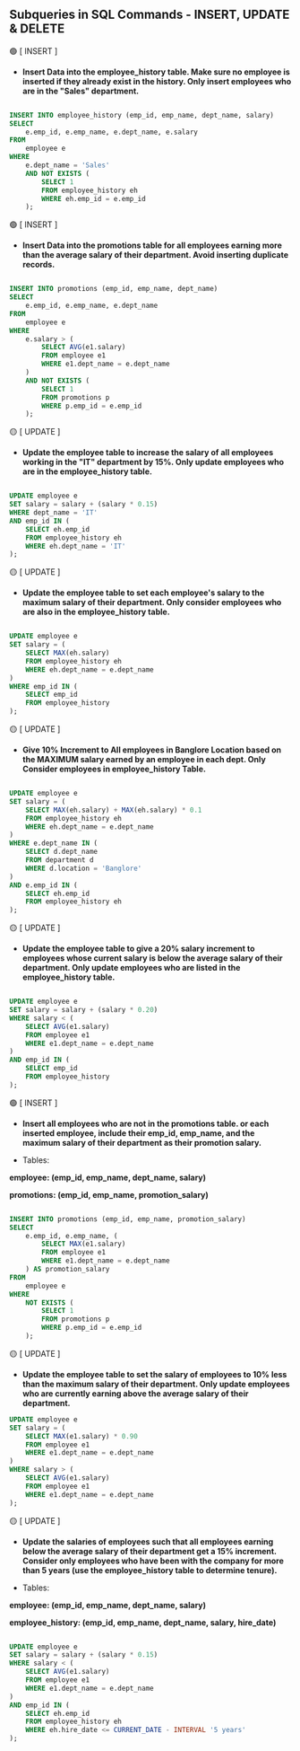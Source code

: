 ## Subqueries in SQL Commands - INSERT, UPDATE & DELETE

🟢 [ INSERT ] 

- **Insert Data into the employee_history table. Make sure no employee is inserted if they already exist in the history. Only insert employees who are in the "Sales" department.**

```sql

INSERT INTO employee_history (emp_id, emp_name, dept_name, salary)
SELECT 
    e.emp_id, e.emp_name, e.dept_name, e.salary
FROM 
    employee e
WHERE 
    e.dept_name = 'Sales'
    AND NOT EXISTS (
        SELECT 1 
        FROM employee_history eh 
        WHERE eh.emp_id = e.emp_id
    );

```

🟢 [ INSERT ] 

- **Insert Data into the promotions table for all employees earning more than the average salary of their department. Avoid inserting duplicate records.**

```sql

INSERT INTO promotions (emp_id, emp_name, dept_name) 
SELECT 
    e.emp_id, e.emp_name, e.dept_name
FROM 
    employee e 
WHERE 
    e.salary > (
        SELECT AVG(e1.salary)
        FROM employee e1
        WHERE e1.dept_name = e.dept_name
    )
    AND NOT EXISTS (
        SELECT 1 
        FROM promotions p 
        WHERE p.emp_id = e.emp_id
    );


```


🟡 [ UPDATE ] 

- **Update the employee table to increase the salary of all employees working in the "IT" department by 15%. Only update employees who are in the employee_history table.**

```sql

UPDATE employee e
SET salary = salary + (salary * 0.15)
WHERE dept_name = 'IT'
AND emp_id IN (
    SELECT eh.emp_id
    FROM employee_history eh
    WHERE eh.dept_name = 'IT'
);

```

🟡 [ UPDATE ] 

- **Update the employee table to set each employee's salary to the maximum salary of their department. Only consider employees who are also in the employee_history table.**

```sql

UPDATE employee e
SET salary = (
    SELECT MAX(eh.salary)
    FROM employee_history eh
    WHERE eh.dept_name = e.dept_name
)
WHERE emp_id IN (
    SELECT emp_id
    FROM employee_history
);

```

🟡 [ UPDATE ] 

- **Give 10% Increment to All employees in Banglore Location based on the MAXIMUM salary earned by an employee in each dept. Only Consider employees in employee_history Table.**

```sql

UPDATE employee e
SET salary = (
    SELECT MAX(eh.salary) + MAX(eh.salary) * 0.1
    FROM employee_history eh
    WHERE eh.dept_name = e.dept_name
)
WHERE e.dept_name IN (
    SELECT d.dept_name
    FROM department d
    WHERE d.location = 'Banglore'
)
AND e.emp_id IN (
    SELECT eh.emp_id
    FROM employee_history eh
);

```

🟡 [ UPDATE ] 

- **Update the employee table to give a 20% salary increment to employees whose current salary is below the average salary of their department. Only update employees who are listed in the employee_history table.**

```sql

UPDATE employee e
SET salary = salary + (salary * 0.20)
WHERE salary < (
    SELECT AVG(e1.salary)
    FROM employee e1
    WHERE e1.dept_name = e.dept_name
)
AND emp_id IN (
    SELECT emp_id
    FROM employee_history
);

```

🟢 [ INSERT ] 

- **Insert all employees who are not in the promotions table. or each inserted employee, include their emp_id, emp_name, and the maximum salary of their department as their promotion salary.**

- Tables:
  
**employee: (emp_id, emp_name, dept_name, salary)**

**promotions: (emp_id, emp_name, promotion_salary)**

```sql

INSERT INTO promotions (emp_id, emp_name, promotion_salary)
SELECT 
    e.emp_id, e.emp_name, (
        SELECT MAX(e1.salary)
        FROM employee e1
        WHERE e1.dept_name = e.dept_name
    ) AS promotion_salary
FROM 
    employee e
WHERE 
    NOT EXISTS (
        SELECT 1 
        FROM promotions p 
        WHERE p.emp_id = e.emp_id
    );

```

🟡 [ UPDATE ] 

- **Update the employee table to set the salary of employees to 10% less than the maximum salary of their department. Only update employees who are currently earning above the average salary of their department.**

```sql
UPDATE employee e
SET salary = (
    SELECT MAX(e1.salary) * 0.90
    FROM employee e1
    WHERE e1.dept_name = e.dept_name
)
WHERE salary > (
    SELECT AVG(e1.salary)
    FROM employee e1
    WHERE e1.dept_name = e.dept_name
);

```

🟡 [ UPDATE ] 

- **Update the salaries of employees such that all employees earning below the average salary of their department get a 15% increment. Consider only employees who have been with the company for more than 5 years (use the employee_history table to determine tenure).** 

- Tables:

**employee: (emp_id, emp_name, dept_name, salary)**

**employee_history: (emp_id, emp_name, dept_name, salary, hire_date)**

```sql

UPDATE employee e
SET salary = salary + (salary * 0.15)
WHERE salary < (
    SELECT AVG(e1.salary)
    FROM employee e1
    WHERE e1.dept_name = e.dept_name
)
AND emp_id IN (
    SELECT eh.emp_id
    FROM employee_history eh
    WHERE eh.hire_date <= CURRENT_DATE - INTERVAL '5 years'
);

```














